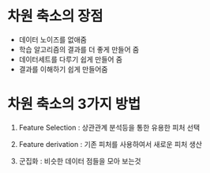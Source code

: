 # 차원 축소의 장점 
- 데이터 노이즈를 없애줌 
- 학습 알고리즘의 결과를 더 좋게 만들어 줌
- 데이터세트를 다루기 쉽게 만들어 줌
- 결과를 이해하기 쉽게 만들어줌 

# 차원 축소의 3가지 방법 

1. Feature Selection : 상관관계 분석등을 통한 유용한 피처 선택 

2. Feature derivation : 기존 피처를 사용하여서 새로운 피처 생산 

3. 군집화 : 비슷한 데이터 점들을 모아 보는것 